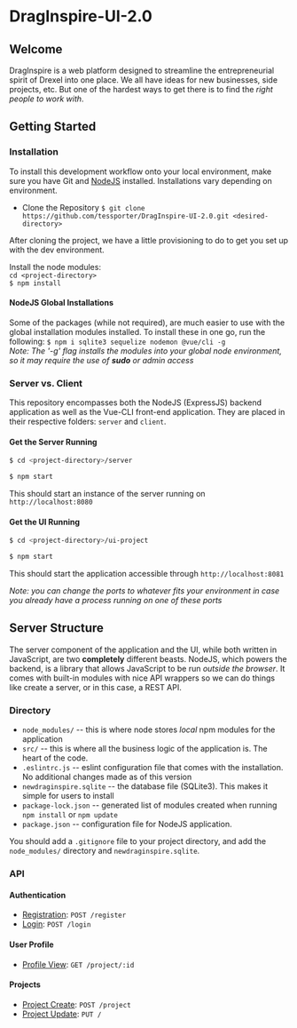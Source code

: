 

# DragInspire-UI-2.0

## Welcome
DragInspire is a web platform designed to streamline the entrepreneurial spirit of Drexel into one place.  We all have ideas for new businesses, side projects, etc.  But one of the hardest ways to get there is to find the *right people to work with*.   

## Getting Started

### Installation
To install this development workflow onto your local environment, make sure you have Git and [NodeJS](https://nodejs.org) installed.  Installations vary depending on environment.  

* Clone the Repository
	`$ git clone https://github.com/tessporter/DragInspire-UI-2.0.git <desired-directory>`

After cloning the project, we have a little provisioning to do to get you set up with the dev environment.

Install the node modules: <br>
`cd <project-directory>` <br>
`$ npm install` <br>

#### NodeJS Global Installations
Some of the packages (while not required), are much easier to use with the global installation modules installed.  To install these in one go, run the following:
`$ npm i sqlite3 sequelize nodemon @vue/cli -g` <br>
*Note: The '-g' flag installs the modules into your global node environment, so it may require the use of **sudo** or admin access*

### Server vs. Client
This repository encompasses both the NodeJS (ExpressJS) backend application as well as the Vue-CLI front-end application.  They are placed in their respective folders: `server` and `client`.  

#### Get the Server Running
```bash
$ cd <project-directory>/server
```
```bash
$ npm start
```
This should start an instance of the server running on `http://localhost:8080`

#### Get the UI Running
```bash
$ cd <project-directory>/ui-project
```
```bash
$ npm start
```
This should start the application accessible through `http://localhost:8081` 

*Note: you can change the ports to whatever fits your environment in case you already have a process running on one of these ports*

## Server Structure
The server component of the application and the UI, while both written in JavaScript, are two **completely** different beasts.  NodeJS, which powers the backend, is a library that allows JavaScript to be run *outside the browser*.  It comes with built-in modules with nice API wrappers so we can do things like create a server, or in this case, a REST API.  

### Directory
* `node_modules/` -- this is where node stores *local* npm modules for the application
* `src/` -- this is where all the business logic of the application is.  The heart of the code.
* `.eslintrc.js` -- eslint configuration file that comes with the installation.  No additional changes made as of this version
* `newdraginspire.sqlite` -- the database file (SQLite3).  This makes it simple for users to install 
* `package-lock.json` -- generated list of modules created when running `npm install` or `npm update`
* `package.json` -- configuration file for NodeJS application.

You should add a `.gitignore` file to your project directory, and add the `node_modules/` directory and `newdraginspire.sqlite`.  

### API
#### Authentication
* [Registration](docs/register.md): `POST /register`
* [Login](docs/login.md): `POST /login`

#### User Profile
* [Profile View](docs/profile.md): `GET /project/:id` 

#### Projects
* [Project Create](docs/project.create.md): `POST /project`
* [Project Update](docs/project.update.md): `PUT /`
<!--stackedit_data:
eyJoaXN0b3J5IjpbLTEwNjcyNTUxODAsNjg3ODQwMDM3XX0=
-->